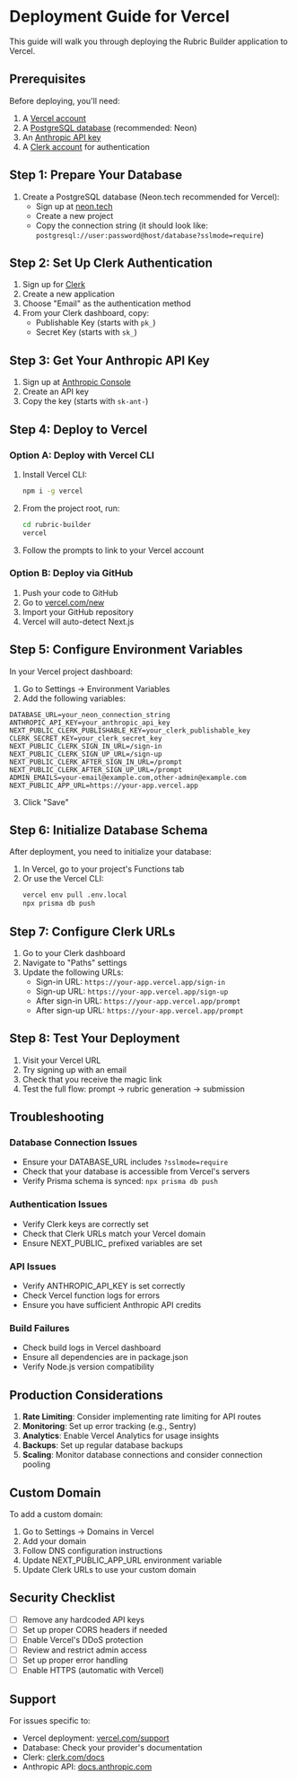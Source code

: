 # Deployment Guide for Vercel

This guide will walk you through deploying the Rubric Builder application to Vercel.

## Prerequisites

Before deploying, you'll need:

1. A [Vercel account](https://vercel.com/signup)
2. A [PostgreSQL database](https://neon.tech/) (recommended: Neon)
3. An [Anthropic API key](https://console.anthropic.com/)
4. A [Clerk account](https://clerk.com/) for authentication

## Step 1: Prepare Your Database

1. Create a PostgreSQL database (Neon.tech recommended for Vercel):
   - Sign up at [neon.tech](https://neon.tech/)
   - Create a new project
   - Copy the connection string (it should look like: `postgresql://user:password@host/database?sslmode=require`)

## Step 2: Set Up Clerk Authentication

1. Sign up for [Clerk](https://clerk.com/)
2. Create a new application
3. Choose "Email" as the authentication method
4. From your Clerk dashboard, copy:
   - Publishable Key (starts with `pk_`)
   - Secret Key (starts with `sk_`)

## Step 3: Get Your Anthropic API Key

1. Sign up at [Anthropic Console](https://console.anthropic.com/)
2. Create an API key
3. Copy the key (starts with `sk-ant-`)

## Step 4: Deploy to Vercel

### Option A: Deploy with Vercel CLI

1. Install Vercel CLI:
   ```bash
   npm i -g vercel
   ```

2. From the project root, run:
   ```bash
   cd rubric-builder
   vercel
   ```

3. Follow the prompts to link to your Vercel account

### Option B: Deploy via GitHub

1. Push your code to GitHub
2. Go to [vercel.com/new](https://vercel.com/new)
3. Import your GitHub repository
4. Vercel will auto-detect Next.js

## Step 5: Configure Environment Variables

In your Vercel project dashboard:

1. Go to Settings → Environment Variables
2. Add the following variables:

```
DATABASE_URL=your_neon_connection_string
ANTHROPIC_API_KEY=your_anthropic_api_key
NEXT_PUBLIC_CLERK_PUBLISHABLE_KEY=your_clerk_publishable_key
CLERK_SECRET_KEY=your_clerk_secret_key
NEXT_PUBLIC_CLERK_SIGN_IN_URL=/sign-in
NEXT_PUBLIC_CLERK_SIGN_UP_URL=/sign-up
NEXT_PUBLIC_CLERK_AFTER_SIGN_IN_URL=/prompt
NEXT_PUBLIC_CLERK_AFTER_SIGN_UP_URL=/prompt
ADMIN_EMAILS=your-email@example.com,other-admin@example.com
NEXT_PUBLIC_APP_URL=https://your-app.vercel.app
```

3. Click "Save"

## Step 6: Initialize Database Schema

After deployment, you need to initialize your database:

1. In Vercel, go to your project's Functions tab
2. Or use the Vercel CLI:
   ```bash
   vercel env pull .env.local
   npx prisma db push
   ```

## Step 7: Configure Clerk URLs

1. Go to your Clerk dashboard
2. Navigate to "Paths" settings
3. Update the following URLs:
   - Sign-in URL: `https://your-app.vercel.app/sign-in`
   - Sign-up URL: `https://your-app.vercel.app/sign-up`
   - After sign-in URL: `https://your-app.vercel.app/prompt`
   - After sign-up URL: `https://your-app.vercel.app/prompt`

## Step 8: Test Your Deployment

1. Visit your Vercel URL
2. Try signing up with an email
3. Check that you receive the magic link
4. Test the full flow: prompt → rubric generation → submission

## Troubleshooting

### Database Connection Issues
- Ensure your DATABASE_URL includes `?sslmode=require`
- Check that your database is accessible from Vercel's servers
- Verify Prisma schema is synced: `npx prisma db push`

### Authentication Issues
- Verify Clerk keys are correctly set
- Check that Clerk URLs match your Vercel domain
- Ensure NEXT_PUBLIC_ prefixed variables are set

### API Issues
- Verify ANTHROPIC_API_KEY is set correctly
- Check Vercel function logs for errors
- Ensure you have sufficient Anthropic API credits

### Build Failures
- Check build logs in Vercel dashboard
- Ensure all dependencies are in package.json
- Verify Node.js version compatibility

## Production Considerations

1. **Rate Limiting**: Consider implementing rate limiting for API routes
2. **Monitoring**: Set up error tracking (e.g., Sentry)
3. **Analytics**: Enable Vercel Analytics for usage insights
4. **Backups**: Set up regular database backups
5. **Scaling**: Monitor database connections and consider connection pooling

## Custom Domain

To add a custom domain:

1. Go to Settings → Domains in Vercel
2. Add your domain
3. Follow DNS configuration instructions
4. Update NEXT_PUBLIC_APP_URL environment variable
5. Update Clerk URLs to use your custom domain

## Security Checklist

- [ ] Remove any hardcoded API keys
- [ ] Set up proper CORS headers if needed
- [ ] Enable Vercel's DDoS protection
- [ ] Review and restrict admin access
- [ ] Set up proper error handling
- [ ] Enable HTTPS (automatic with Vercel)

## Support

For issues specific to:
- Vercel deployment: [vercel.com/support](https://vercel.com/support)
- Database: Check your provider's documentation
- Clerk: [clerk.com/docs](https://clerk.com/docs)
- Anthropic API: [docs.anthropic.com](https://docs.anthropic.com) 